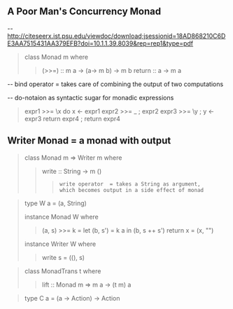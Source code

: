 ## A Poor Man's Concurrency Monad
-- http://citeseerx.ist.psu.edu/viewdoc/download;jsessionid=18AD868210C6DE3AA7515431AA379EFB?doi=10.1.1.39.8039&rep=rep1&type=pdf

>   class Monad m where
>>	(>>=) :: m a -> (a-> m b) -> m b
>>	return :: a -> m a

-- bind operator   = takes care of combining the output of two computations

-- do-notaion as syntactic sugar for monadic expressions

>   expr1 >>= \x	    do x <- expr1
>   expr2 >>= \_	     ; expr2
>   expr3 >>= \y	     ; y <- expr3
>   return expr4	     ; return expr4

## Writer Monad = a monad with output
>   class Monad m => Writer m where
>>	write :: String -> m ()
>>>	    write operator  = takes a String as argument, 
>>>		which becomes output in a side effect of monad

>   type W a = (a, String)
>
>   instance Monad W where
>>	(a, s) >>= k    = let (b, s') = k a in (b, s ++ s')
>>	return x	    = (x, "")
>
>   instance Writer W where
>>	write s = ((), s)
>

>   class MonadTrans t where
>>	lift :: Monad m => m a -> (t m) a

>   type C a = (a -> Action) -> Action
